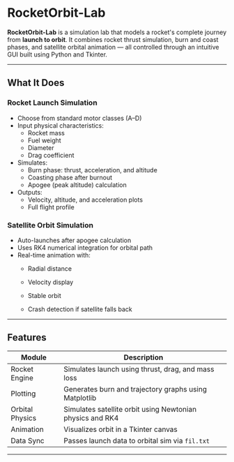 #  RocketOrbit-Lab

**RocketOrbit-Lab** is a simulation lab that models a rocket's complete journey from **launch to orbit**. It combines rocket thrust simulation, burn and coast phases, and satellite orbital animation — all controlled through an intuitive GUI built using Python and Tkinter.



---

##  What It Does

###  Rocket Launch Simulation
- Choose from standard motor classes (A–D)
- Input physical characteristics:
  - Rocket mass
  - Fuel weight
  - Diameter
  - Drag coefficient
- Simulates:
  - Burn phase: thrust, acceleration, and altitude
  - Coasting phase after burnout
  - Apogee (peak altitude) calculation
- Outputs:
  - Velocity, altitude, and acceleration plots
  - Full flight profile

###  Satellite Orbit Simulation
- Auto-launches after apogee calculation
- Uses RK4 numerical integration for orbital path
- Real-time animation with:
  - Radial distance
  - Velocity display
  - Stable orbit
  

  - Crash detection if satellite falls back
 


---

##  Features

| Module              | Description                                                                 |
|---------------------|-----------------------------------------------------------------------------|
|  Rocket Engine     | Simulates launch using thrust, drag, and mass loss                          |
| Plotting          | Generates burn and trajectory graphs using Matplotlib                       |
|  Orbital Physics    | Simulates satellite orbit using Newtonian physics and RK4                   |
|  Animation         | Visualizes orbit in a Tkinter canvas                                        |
|  Data Sync         | Passes launch data to orbital sim via `fil.txt`                             |

---

